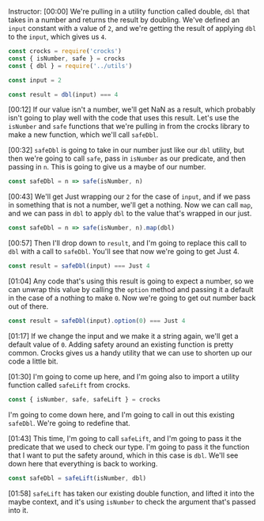 Instructor: [00:00] We're pulling in a utility function called double, `dbl` that takes in a number and returns the result by doubling. We've defined an `input` constant with a value of `2`, and we're getting the result of applying `dbl` to the `input`, which gives us `4`. 

```javascript
const crocks = require('crocks')
const { isNumber, safe } = crocks
const { dbl } = require('../utils')

const input = 2

const result = dbl(input) === 4
```

[00:12] If our value isn't a number, we'll get NaN as a result, which probably isn't going to play well with the code that uses this result. Let's use the `isNumber` and `safe` functions that we're pulling in from the crocks library to make a new function, which we'll call `safeDbl`. 

[00:32] `safeDbl` is going to take in our number just like our `dbl` utility, but then we're going to call `safe`, pass in `isNumber` as our predicate, and then passing in `n`. This is going to give us a maybe of our number. 

```javascript
const safeDbl = n => safe(isNumber, n)
```

[00:43] We'll get Just wrapping our `2` for the case of `input`, and if we pass in something that is not a number, we'll get a nothing. Now we can call `map`, and we can pass in `dbl` to apply `dbl` to the value that's wrapped in our just. 

```javascript
const safeDbl = n => safe(isNumber, n).map(dbl)
```

[00:57] Then I'll drop down to `result`, and I'm going to replace this call to `dbl` with a call to `safeDbl`. You'll see that now we're going to get Just 4.

```javascript
const result = safeDbl(input) === Just 4
``` 

[01:04] Any code that's using this result is going to expect a number, so we can unwrap this value by calling the `option` method and passing it a default in the case of a nothing to make `0`. Now we're going to get out number back out of there. 

```javascript
const result = safeDbl(input).option(0) === Just 4
```

[01:17] If we change the input and we make it a string again, we'll get a default value of `0`. Adding safety around an existing function is pretty common. Crocks gives us a handy utility that we can use to shorten up our code a little bit. 

[01:30] I'm going to come up here, and I'm going also to import a utility function called `safeLift` from crocks. 

```javascript
const { isNumber, safe, safeLift } = crocks
```

I'm going to come down here, and I'm going to call in out this existing `safeDbl`. We're going to redefine that. 

[01:43] This time, I'm going to call `safeLift`, and I'm going to pass it the predicate that we used to check our type. I'm going to pass it the function that I want to put the safety around, which in this case is `dbl`. We'll see down here that everything is back to working. 

```javascript
const safeDbl = safeLift(isNumber, dbl)
```

[01:58] `safeLift` has taken our existing double function, and lifted it into the maybe context, and it's using `isNumber` to check the argument that's passed into it.